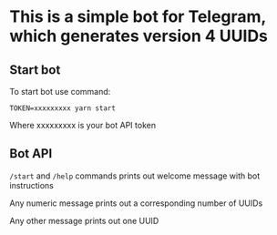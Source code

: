 # This is a simple bot for Telegram, which generates version 4 UUIDs

## Start bot

To start bot use command:

`TOKEN=xxxxxxxxx yarn start`

Where xxxxxxxxx is your bot API token

## Bot API

`/start` and `/help` commands prints out welcome message with bot instructions

Any numeric message prints out a corresponding number of UUIDs

Any other message prints out one UUID
